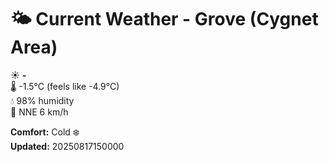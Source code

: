 # 🌤️ Current Weather - Grove (Cygnet Area)

☀️ **-**  
🌡️ -1.5°C (feels like -4.9°C)  
💧 98% humidity  
💨 NNE 6 km/h  

**Comfort:** Cold ❄️  
**Updated:** 20250817150000
